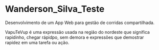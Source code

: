 # Wanderson_Silva_Teste
Desenvolvimento de um App Web para gestão de corridas compartilhada.

VapuTeVup é uma expressão usada na região do nordeste que significa rapidinho, chegar rápidpo, sem demora e expressões 
que demostrar rapidez em uma tarefa ou ação.
